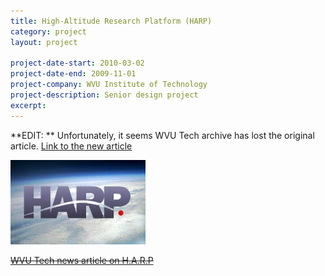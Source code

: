 ```yaml
---
title: High-Altitude Research Platform (HARP)
category: project
layout: project

project-date-start: 2010-03-02
project-date-end: 2009-11-01
project-company: WVU Institute of Technology
project-description: Senior design project
excerpt:
---
```


**EDIT: ** Unfortunately, it seems WVU Tech archive has lost the original article. [Link to the new article](http://www.wvutech.edu/news_archive/2010/5/21/wvu-tech-faculty-member-receives--20k-grant-from-nasa-wv-space-consortium)

<img src='/assets/img/projects/harp_thumb.jpg' alt='HARP' class='img-responsive img-thumbnail' />

<del>[WVU Tech news article on H.A.R.P](http://www.wvutech.edu/wvu_tech_featured_articles/2010/2/26/up--up-and-away)</del>
